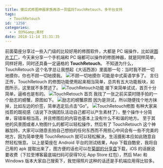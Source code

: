 ```yaml
---
title: 傻瓜式修图神器家族再添一员猛将TouchRetouch，多平台支持
tags:
  - TouchRetouch
id: '1250'
categories:
  - - 创作&amp;素材
date: 2018-11-14 15:31:35
---
```


前面菊座分享过一些入门级的比较好用的修图软件，大都是 PC 端操作，比如说[图片工厂](https://www.jubuzz.com/geek/1199.html)，今天来分享一个手机端和 PC 端都可以操作的修图神器，就是同样简单，同样好用，同时还具备一定逼格的 **TouchRetouch**。 不知道为什么，TouchRetouch 这个名字总让我想起《大话西游》里面那一句：当时我不顾一切地摸你，你也不顾一切地摸我。 ![不顾一切地摸你](https://i.loli.net/2018/11/14/5bebc7f11e0bd.jpeg) 可能是中式英语学多了。 言归正传，TouchRetouch 的修图功能使用起来相当简单，总共有五大功能板块，如图所示，这里就不多赘述了。 ![TouchRetouch功能](https://i.loli.net/2018/11/14/5bebca079021c.jpg) 接下来简单试试，首页十分简单，逼格也是有的。 ![TouchRetouch 首页](https://i.loli.net/2018/11/14/5bebcb6a4ddae.jpg) 我找了一张之前买菜时随手拍的一个励志的螃蟹，原图如下。 ![励志的螃蟹原图](https://i.loli.net/2018/11/14/5bebca727fcb7.jpg) 因为是测试，所以随便找个地方抹掉，比如左边的价签，简单选定后点击“Go”。 ![TouchRetouch修图](https://i.loli.net/2018/11/14/5bebcadc646ce.jpg) 有种大家来找茬的既视感（话说下次搞团队活动自己都可以产生素材了），整个操作十分简单，容错率相当高，并且修图后的内容也基本上没有什么不和谐的地方。 至于其他的风景图或者人物图什么的都可以轻松操作，然后有了 TouchRetouch 这个神器加持，大家可以随意去拍自己想拍的任何东西而不用担心中间会有一些不完美的地方，因为简单使用 TouchRetouch 就可以轻松解决，生活摄影本应如此随意自然轻松惬意。 以上是菊座在 Android 平台的测试结果，App 下载自酷安，我将自己用的 apk 提取出来了，图方便的话也可以在[菊部的分享盘](https://jubuzz.pipipan.com/fs/18034009-319879410)下载，iOS 的话据说要收费（下拉至博客最底端扫码可获得10元 App Store 红包），然后 Mac 和 Windows 版本大家自己搜索下，我觉得照片这种的话还是手机端应用得比较多。
